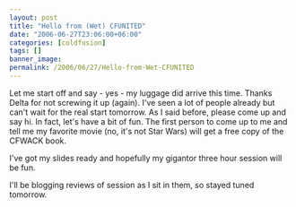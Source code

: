 ```yaml
---
layout: post
title: "Hello from (Wet) CFUNITED"
date: "2006-06-27T23:06:00+06:00"
categories: [coldfusion]
tags: []
banner_image: 
permalink: /2006/06/27/Hello-from-Wet-CFUNITED
---
```


Let me start off and say - yes - my luggage did arrive this time. Thanks Delta for not screwing it up (again). I've seen a lot of people already but can't wait for the real start tomorrow. As I said before, please come up and say hi. In fact, let's have a bit of fun. The first person to come up to me and tell me my favorite movie (no, it's not Star Wars) will get a free copy of the CFWACK book. 

I've got my slides ready and hopefully my gigantor three hour session will be fun. 

I'll be blogging reviews of session as I sit in them, so stayed tuned tomorrow.